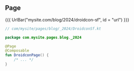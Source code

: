 ## Page

{{{ UrlBar("mysite.com/blog/2024/droidcon-sf", id = "url") }}}

```kotlin 1,3 <fragment> [code]
// com/mysite/pages/blog/_2024/DroidconSf.kt

package com.mysite.pages.blog._2024

@Page
@Composable
fun DroidconPage() {
    /* ... */
}
```
